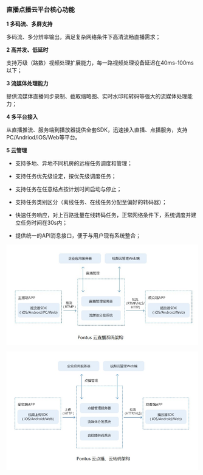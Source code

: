 ### **直播点播云平台核心功能**

**1 多码流、多屏支持**

多码流、多分辨率输出，满足复杂网络条件下高清流畅直播需求；

**2 高并发、低延时**

支持万级（路数）视频处理扩展能力，每一路视频处理设备延迟在40ms-100ms以下；

**3 流媒体处理能力**

提供流媒体直播同步录制、截取缩略图、实时水印和转码等强大的流媒体处理能力；

**4 多平台接入**

从直播推流、服务端到播放器提供全套SDK，迅速接入直播、点播服务，支持PC/Andriod/iOS/Web等平台。

**5 云管理**

* 支持多地、异地不同机房的远程任务调度和管理；

* 支持任务优先级设定，按优先级调度任务；

* 支持任务在任意结点按计划时间启动与停止；

* 支持任务类别区分（离线任务、在线任务分配至偏好的转码器）；


* 快速任务响应，对上百路批量在线转码任务，正常网络条件下，系统调度并建立任务时间在30s内；

* 提供统一的API消息接口，便于与用户现有系统整合；


![](/assets/pontus-online-cloud-architecture.jpg)

![](/assets/Pontus-online-vod.jpg)

